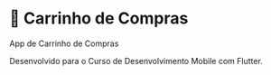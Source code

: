# 🛒 Carrinho de Compras

App de Carrinho de Compras </br>

Desenvolvido para o Curso de Desenvolvimento Mobile com Flutter.

